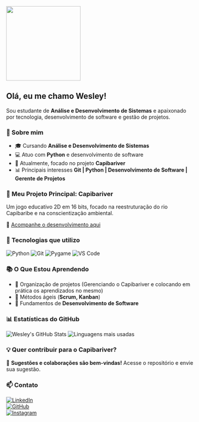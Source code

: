 <img src="https://media.giphy.com/media/l0HlIj3otGAsMx7fy/giphy.gif" width="200">

## Olá, eu me chamo Wesley! 

Sou estudante de **Análise e Desenvolvimento de Sistemas** e apaixonado por tecnologia, desenvolvimento de software e gestão de projetos.

### 🚀 Sobre mim
- 🎓 Cursando **Análise e Desenvolvimento de Sistemas**
- 💻 Atuo com **Python** e desenvolvimento de software
- 📌 Atualmente, focado no projeto **Capibariver**
- 📊 Principais interesses **Git | Python | Desenvolvimento de Software | Gerente de Projetos**

### 🌊 Meu Projeto Principal: **Capibariver**
Um jogo educativo 2D em 16 bits, focado na reestruturação do rio Capibaribe e na conscientização ambiental.

🔗 [Acompanhe o desenvolvimento aqui](https://github.com/wesley-luiz03/capibariver)

### 🔧 Tecnologias que utilizo
![Python](https://img.shields.io/badge/Python-3776AB?style=for-the-badge&logo=python&logoColor=white)
![Git](https://img.shields.io/badge/Git-F05032?style=for-the-badge&logo=git&logoColor=white)
![Pygame](https://img.shields.io/badge/Pygame-3776AB?style=for-the-badge&logo=python&logoColor=white)
![VS Code](https://img.shields.io/badge/VS%20Code-007ACC?style=for-the-badge&logo=visual-studio-code&logoColor=white)

### 📚 O Que Estou Aprendendo
- 📝 Organização de projetos (Gerenciando o Capibariver e colocando em prática os aprendizados no mesmo)
- 📌 Métodos ágeis (**Scrum, Kanban**)
- 🚀 Fundamentos de **Desenvolvimento de Software**

### 📊 Estatísticas do GitHub
![Wesley's GitHub Stats](https://github-readme-stats.vercel.app/api?username=wesley-luiz03&show_icons=true&theme=dracula)
![Linguagens mais usadas](https://github-readme-stats.vercel.app/api/top-langs/?username=wesley-luiz03&layout=compact&theme=dracula)

### 💡 Quer contribuir para o **Capibariver**?
🚀 **Sugestões e colaborações são bem-vindas!** Acesse o repositório e envie sua sugestão.

### 📫 Contato
[![LinkedIn](https://img.shields.io/badge/LinkedIn-0A66C2?style=for-the-badge&logo=linkedin&logoColor=white)](https://www.linkedin.com/in/wesley-luiz-7a791b24b/)  
[![GitHub](https://img.shields.io/badge/GitHub-181717?style=for-the-badge&logo=github&logoColor=white)](https://github.com/wesley-luiz03/)  
[![Instagram](https://img.shields.io/badge/Instagram-E4405F?style=for-the-badge&logo=instagram&logoColor=white)](https://www.instagram.com/devwerley/)

